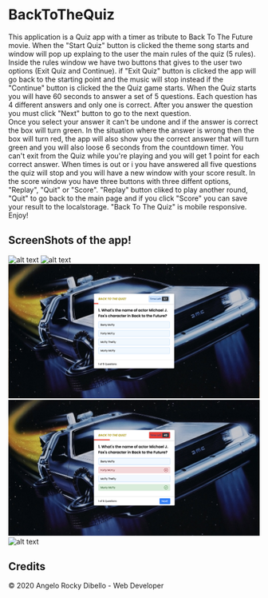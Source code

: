 # BackToTheQuiz

This application is a Quiz app with a timer as tribute to Back To The Future movie.
When the "Start Quiz" button is clicked the theme song starts and window will pop up explaing to the user the main rules of the quiz (5 rules).
Inside the rules window we have two buttons that gives to the user two options (Exit Quiz and Continue).
if "Exit Quiz" button is clicked the app will go back to the starting point and the music will stop instead if the "Continue" button is clicked the the Quiz game starts.
When the Quiz starts you will have 60 seconds to answer a set of 5 questions. Each question has 4 different answers and only one is correct.
After you answer the question you must click "Next" button to go to the next question.  
Once you select your answer it can't be undone and if the answer is correct the box will turn green. 
In the situation where the answer is wrong then the box will turn red, the app will also show you the correct answer that will turn green and you will also loose 6 seconds from the countdown timer.
You can't exit from the Quiz while you're playing and you will get 1 point for each correct answer.
When times is out or i you have answered all five questions the quiz will stop and you will have a new window with your score result.
In the score window you have three buttons with three diffent options, "Replay", "Quit" or "Score".
"Replay" button cliked to play another round, "Quit" to go back to the main page and if you click "Score" you can save your result to the localstorage.
"Back To The Quiz" is mobile responsive. Enjoy!


## ScreenShots of the app!

![alt text](https://github.com/Dibello80/BackToTheQuiz/blob/main/screeshot_app/Screen%20Shot_1.png)
![alt text](https://github.com/Dibello80/BackToTheQuiz/blob/main/screeshot_app/Screen%20Shot_2.png)
![alt text](https://github.com/Dibello80/BackToTheQuiz/blob/main/screeshot_app/Screen%20Shot_3.png)
![alt text](https://github.com/Dibello80/BackToTheQuiz/blob/main/screeshot_app/Screen%20Shot_4.png)
![alt text](https://github.com/Dibello80/BackToTheQuiz/blob/main/screeshot_app/Screen%20Shot_5.png)



## Credits

© 2020 Angelo Rocky Dibello - Web Developer

